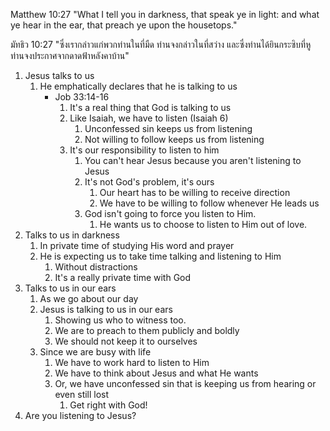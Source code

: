 Matthew 10:27 "What I tell you in darkness, that speak ye in light: and what ye hear in the ear, that preach ye upon the housetops."

มัทธิว 10:27 "ซึ่งเรากล่าวแก่พวกท่านในที่มืด ท่านจงกล่าวในที่สว่าง และซึ่งท่านได้ยินกระซิบที่หู ท่านจงประกาศจากดาดฟ้าหลังคาบ้าน"

1. Jesus talks to us
   1. He emphatically declares that he is talking to us
      - Job 33:14-16
         1. It's a real thing that God is talking to us
         2. Like Isaiah, we have to listen (Isaiah 6)
            1. Unconfessed sin keeps us from listening
            2. Not willing to follow keeps us from listening
         3. It's our responsibility to listen to him
            1. You can't hear Jesus because you aren't listening to Jesus
            2. It's not God's problem, it's ours
               1. Our heart has to be willing to receive direction
               2. We have to be willing to follow whenever He leads us
            3. God isn't going to force you listen to Him.
               1. He wants us to choose to listen to Him out of love.
2. Talks to us in darkness
   1. In private time of studying His word and prayer
   2. He is expecting us to take time talking and listening to Him
      1. Without distractions
      2. It's a really private time with God
3. Talks to us in our ears
   1. As we go about our day
   2. Jesus is talking to us in our ears
      1. Showing us who to witness too.
      2. We are to preach to them publicly and boldly
      3. We should not keep it to ourselves
   3. Since we are busy with life
      1. We have to work hard to listen to Him
      2. We have to think about Jesus and what He wants
      3. Or, we have unconfessed sin that is keeping us from hearing or even still lost
         1. Get right with God!
4. Are you listening to Jesus?
